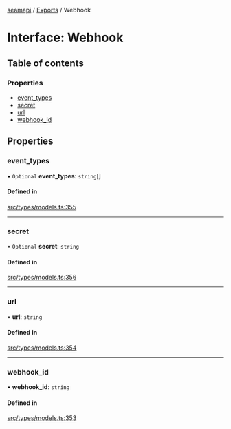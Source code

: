 [seamapi](../README.md) / [Exports](../modules.md) / Webhook

# Interface: Webhook

## Table of contents

### Properties

- [event\_types](Webhook.md#event_types)
- [secret](Webhook.md#secret)
- [url](Webhook.md#url)
- [webhook\_id](Webhook.md#webhook_id)

## Properties

### event\_types

• `Optional` **event\_types**: `string`[]

#### Defined in

[src/types/models.ts:355](https://github.com/seamapi/javascript/blob/main/src/types/models.ts#L355)

___

### secret

• `Optional` **secret**: `string`

#### Defined in

[src/types/models.ts:356](https://github.com/seamapi/javascript/blob/main/src/types/models.ts#L356)

___

### url

• **url**: `string`

#### Defined in

[src/types/models.ts:354](https://github.com/seamapi/javascript/blob/main/src/types/models.ts#L354)

___

### webhook\_id

• **webhook\_id**: `string`

#### Defined in

[src/types/models.ts:353](https://github.com/seamapi/javascript/blob/main/src/types/models.ts#L353)

